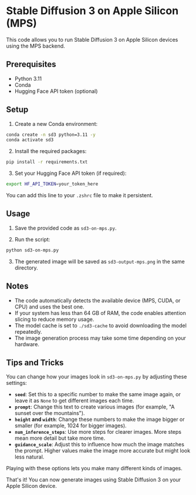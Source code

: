 # Stable Diffusion 3 on Apple Silicon (MPS)

This code allows you to run Stable Diffusion 3 on Apple Silicon devices using the MPS backend.

## Prerequisites

- Python 3.11
- Conda
- Hugging Face API token (optional)

## Setup

1. Create a new Conda environment:

```bash
conda create -n sd3 python=3.11 -y
conda activate sd3
```

2. Install the required packages:

```bash
pip install -r requirements.txt
```

3. Set your Hugging Face API token (if required):

```bash
export HF_API_TOKEN=your_token_here
```

You can add this line to your `.zshrc` file to make it persistent.

## Usage

1. Save the provided code as `sd3-on-mps.py`.

2. Run the script:

```bash
python sd3-on-mps.py
```

3. The generated image will be saved as `sd3-output-mps.png` in the same directory.

## Notes

- The code automatically detects the available device (MPS, CUDA, or CPU) and uses the best one.
- If your system has less than 64 GB of RAM, the code enables attention slicing to reduce memory usage.
- The model cache is set to `./sd3-cache` to avoid downloading the model repeatedly.
- The image generation process may take some time depending on your hardware.
  
## Tips and Tricks

You can change how your images look in `sd3-on-mps.py` by adjusting these settings:

- **`seed`**: Set this to a specific number to make the same image again, or leave it as `None` to get different images each time.
- **`prompt`**: Change this text to create various images (for example, "A sunset over the mountains").
- **`height` and `width`**: Change these numbers to make the image bigger or smaller (for example, 1024 for bigger images).
- **`num_inference_steps`**: Use more steps for clearer images. More steps mean more detail but take more time.
- **`guidance_scale`**: Adjust this to influence how much the image matches the prompt. Higher values make the image more accurate but might look less natural.

Playing with these options lets you make many different kinds of images.

That's it! You can now generate images using Stable Diffusion 3 on your Apple Silicon device.